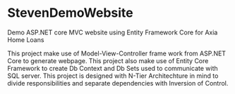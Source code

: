 # StevenDemoWebsite
Demo ASP.NET core MVC website using Entity Framework Core for Axia Home Loans

This project make use of Model-View-Controller frame work from ASP.NET Core to generate webpage. 
This project also make use of Entity Core Framework to create Db Context and Db Sets used to communicate with SQL server.
This project is designed with N-Tier Architechture in mind to divide responsibilities and separate dependencies with Inversion of Control.


